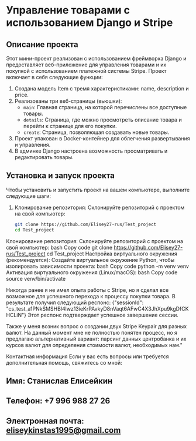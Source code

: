 # Управление товарами с использованием Django и Stripe

## Описание проекта

Этот мини-проект реализован с использованием фреймворка Django и предоставляет веб-приложение для управления товарами и их покупкой с использованием платежной системы Stripe. Проект включает в себя следующие функции:

1. Создана модель Item с тремя характеристиками: name, description и price.
2. Реализованы три веб-страницы (вьюшки):
   - `main`: Главная страница, на которой перечислены все доступные товары.
   - `details`: Страница, где можно просмотреть описание товара и перейти к странице для его покупки.
   - `create`: Страница, позволяющая создавать новые товары.
3. Проект упакован в Docker-контейнер для облегчения развертывания и управления.
4. В админке Django настроена возможность просматривать и редактировать товары.

## Установка и запуск проекта

Чтобы установить и запустить проект на вашем компьютере, выполните следующие шаги:

1. Клонирование репозитория: Склонируйте репозиторий с проектом на свой компьютер:

   ```bash
   git clone https://github.com/Elisey27-rus/Test_project
   cd Test_project

Клонирование репозитория: Склонируйте репозиторий с проектом на свой компьютер:
bash
Copy code
git clone https://github.com/Elisey27-rus/Test_project
cd Test_project
Настройка виртуального окружения (рекомендуется): Создайте виртуальное окружение Python, чтобы изолировать зависимости
проекта:
bash
Copy code
python -m venv venv
Активация виртуального окружения (Linux/macOS):
bash
Copy code
source venv/bin/activate

Никогда ранее я не имел опыта работы с Stripe, но я сделал все возможное для успешного перехода к процессу покупки
товара.
В результате получил следующий респонс:
{"sessionId": "cs_test_a1PNkSMSHBl4lwz13ieKrPAvkyD8nVaqt6AFwC4X3JhXpu9kgDfCKHCLiN"}
Этот респонс подтверждает успешное завершение сессии.

Также у меня возник вопрос о создании двух Stripe Keypair для разных валют.
На данный момент мне не полностью понятен процесс, но я предлагаю альтернативный вариант:
парсинг данных центробанка и их курсов валют для определения стоимости валют, необходимых нам."

Контактная информация
Если у вас есть вопросы или требуется дополнительная помощь, свяжитесь со мной:

## Имя: Станислав Елисейкин
## Телефон: +7 996 988 27 26
## Электронная почта: eliseykinstas1995@gmail.com
